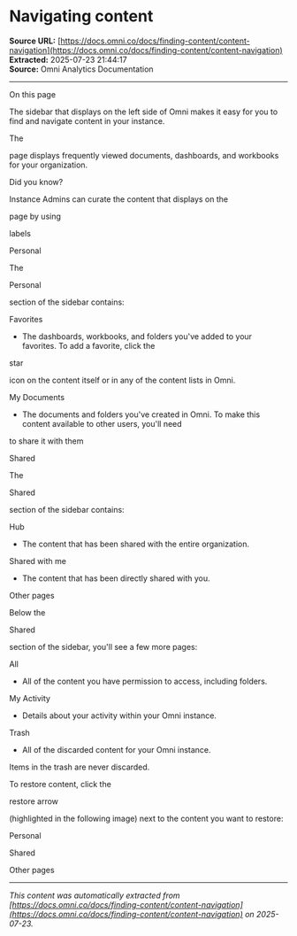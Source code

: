 # Navigating content

**Source URL:** [https://docs.omni.co/docs/finding-content/content-navigation](https://docs.omni.co/docs/finding-content/content-navigation)  
**Extracted:** 2025-07-23 21:44:17  
**Source:** Omni Analytics Documentation

---

On this page

The sidebar that displays on the left side of Omni makes it easy for you to find and navigate content in your instance.

The

page displays frequently viewed documents, dashboards, and workbooks for your organization.

Did you know?

Instance Admins can curate the content that displays on the

page by using

labels

Personal

The

Personal

section of the sidebar contains:

Favorites

- The dashboards, workbooks, and folders you've added to your favorites. To add a favorite, click the

star

icon on the content itself or in any of the content lists in Omni.

My Documents

- The documents and folders you've created in Omni. To make this content available to other users, you'll need

to share it with them

Shared

The

Shared

section of the sidebar contains:

Hub

- The content that has been shared with the entire organization.

Shared with me

- The content that has been directly shared with you.

Other pages

Below the

Shared

section of the sidebar, you'll see a few more pages:

All

- All of the content you have permission to access, including folders.

My Activity

- Details about your activity within your Omni instance.

Trash

- All of the discarded content for your Omni instance.

Items in the trash are never discarded.

To restore content, click the

restore arrow

(highlighted in the following image) next to the content you want to restore:

Personal

Shared

Other pages

---

*This content was automatically extracted from [https://docs.omni.co/docs/finding-content/content-navigation](https://docs.omni.co/docs/finding-content/content-navigation) on 2025-07-23.*
